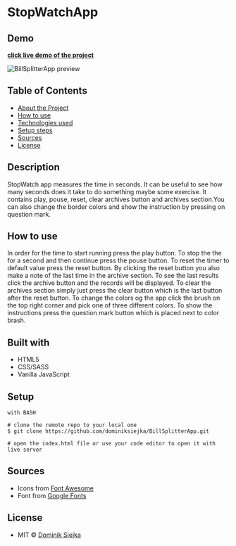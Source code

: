 # StopWatchApp

## Demo

[**click live demo of the project**](https://dominiksiejka.github.io/BillSplitterApp)

![BillSplitterApp preview](./assets/billsplitter.jpg)

## Table of Contents

- [About the Project](#description)
- [How to use](#how-to-use)
- [Technologies used](#built-with)
- [Setup steps](#setup)
- [Sources](#sources)
- [License](#license)

## Description

StopWatch app measures the time in seconds. It can be useful to see how many seconds does it take to do something maybe some exercise. It contains play, pouse, reset, clear archives button and archives section.You can also change the border colors and show the instruction by pressing on question mark.

## How to use

In order for the time to start running press the play button. To stop the the for a second and then continue press the pouse button. To reset the timer to default value press the reset button. By clicking the reset button you also make a note of the last time in the archive section. To see the last results click the archive button and the records will be displayed. To clear the archives section simply just press the clear button which is the last button after the reset button. To change the colors og the app click the brush on the top right corner and pick one of three different colors. To show the instructions press the question mark button which is placed next to color brash.

## Built with

- HTML5
- CSS/SASS
- Vanilla JavaScript

## Setup

```
with BASH

# clone the remote repo to your local one
$ git clone https://github.com/dominiksiejka/BillSplitterApp.git

# open the index.html file or use your code editor to open it with live server

```

## Sources

- Icons from [Font Awesome ](https://fontawesome.com)
- Font from [Google Fonts ](https://fonts.google.com/)

## License

- MIT © [Dominik Siejka ](https://github.com/dominiksiejka/BillSplitterApp)
